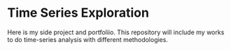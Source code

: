 # Time Series Exploration

Here is my side project and portfoliio. This repository will include my works to do time-series analysis with different methodologies.  
